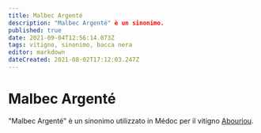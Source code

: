 ```yaml
---
title: Malbec Argenté
description: "Malbec Argenté" è un sinonimo.
published: true
date: 2021-09-04T12:56:14.073Z
tags: vitigno, sinonimo, bacca nera
editor: markdown
dateCreated: 2021-08-02T17:12:03.247Z
---
```


# Malbec Argenté
"Malbec Argenté" è un sinonimo utilizzato in Médoc per il vitigno [Abouriou](/vitigni/Francia/bacca-nera/abouriou).